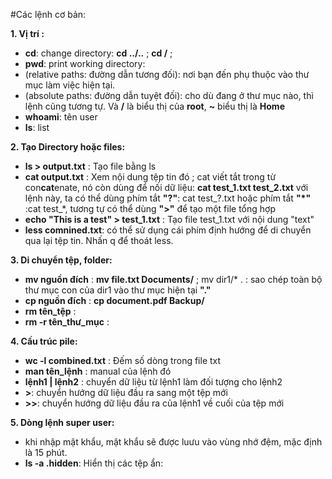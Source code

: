 #Các lệnh cơ bản:

**1. Vị trí :**
  - **cd**: change directory: **cd ../..** ; **cd /** ;
  - **pwd**: print working directory:
  - (relative paths: đường dẫn tương đối): nơi bạn đến phụ thuộc vào thư mục làm việc hiện tại.
  - (absolute paths: đường dẫn tuyệt đối): cho dù đang ở thư mục nào, thì lệnh cũng tương tự. Và **/** là biểu thị của **root**, **~** biểu thị là **Home** 
  - **whoami**: tên user
  - **ls**: list
    
**2. Tạo Directory hoặc files:**
  - **ls > output.txt** : Tạo file bằng ls
  - **cat output.txt** : Xem nội dung tệp tin đó ; cat viết tắt trong từ con**cat**enate, nó còn dùng để nối dữ liệu: **cat test_1.txt test_2.txt**
với lệnh này, ta có thể dùng phím tắt **"?"**: cat test_?.txt hoặc phím tắt **"*"** :cat test_*, tương tự có thể dùng **">"** để tạo một file tổng hợp 
  - **echo "This is a test" > test_1.txt** : Tạo file test_1.txt với nội dung "text"
  - **less comnined.txt**: có thể sử dụng cái phím định hướng để di chuyển qua lại tệp tin. Nhấn q để thoát less.
    
**3. Di chuyển tệp, folder:**
  - **mv nguồn đích** : **mv file.txt Documents/** ; mv dir1/* .  : sao chép toàn bộ thư mục con của dir1 vào thư mục hiện tại **"."**
  - **cp nguồn đích** : **cp document.pdf Backup/** 
  - **rm tên_tệp** :  
  - **rm -r tên_thư_mục** :
    
**4. Cấu trúc pile:**
  - **wc -l combined.txt** : Đếm số dòng trong file txt 
  - **man tên_lệnh** : manual của lệnh đó
  - **lệnh1 | lệnh2** : chuyển dữ liệu từ lệnh1 làm đối tượng cho lệnh2
  - **>**: chuyển hướng dữ liệu đầu ra sang một tệp mới
  - **>>**: chuyển hướng dữ liệu đầu ra của lệnh1 về cuối của tệp mới
    
**5. Dòng lệnh super user:**
  - khi nhập mật khẩu, mật khẩu sẽ được luưu vào vùng nhớ đệm, mặc định là 15 phút.
  - **ls -a .hidden**: Hiển thị các tệp ẩn: 



